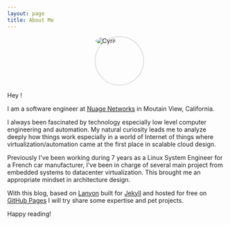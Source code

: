 ```yaml
---
layout: page
title: About Me
---
```


<div style="margin-left: 40%;border: 2px solid #DDD;width: 110px; height:110px;-webkit-border-radius: 50%;-moz-border-radius: 50%;border-radius: 50%;">
  <img style="-webkit-border-radius: 55%;border-radius: 50%;"  src="http://s.gravatar.com/avatar/2937ce0124d29ad28527d556efa93ba7?s=110" alt="Cyril" title="Cyril">
</div>

Hey !

I am a software engineer at [Nuage Networks](http://www.nuagenetworks.net) in Moutain View, California.

I always been fascinated by technology especially low level computer engineering and automation.
My natural curiosity leads me to analyze deeply how things work especially in a world of Internet of things where virtualization/automation came at the first place in scalable cloud design.


Previously I've been working during 7 years as a Linux System Engineer for a French car manufacturer, I’ve been in charge of several main project from embedded systems to datacenter virtualization. This brought me an appropriate mindset in architecture design.


With this blog, based on [Lanyon](http://lanyon.getpoole.com) built for [Jekyll](http://jekyllrb.com) and hosted for free on [GitHub Pages](https://pages.github.com) I will try share some expertise and pet projects.


Happy reading!
